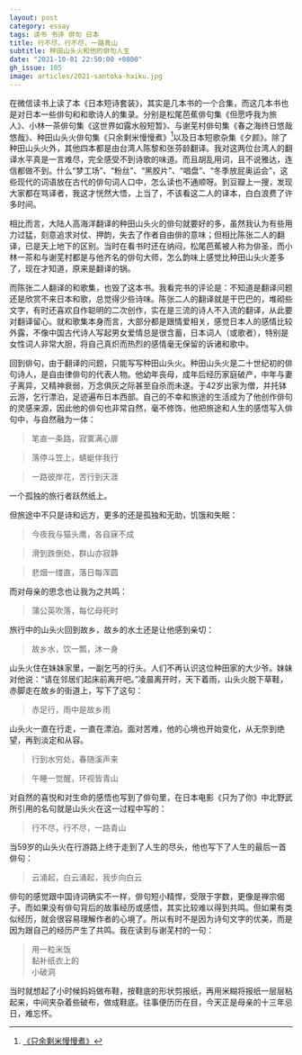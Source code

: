 ```yaml
---
layout: post
category: essay
tags: 读书 书评 俳句 日本
title: 行不尽，行不尽，一路青山
subtitle: 种田山头火和他的俳句人生
date: "2021-10-01 22:50:00 +0800"
gh_issue: 105
image: articles/2021-santoka-haiku.jpg
---
```


在微信读书上读了本《日本短诗套装》，其实是几本书的一个合集，而这几本书也是对日本一些俳句和和歌诗人的集录。分别是松尾芭蕉俳句集《但愿呼我为旅人》、小林一茶俳句集《这世界如露水般短暂》、与谢芜村俳句集《春之海终日悠哉悠哉》、种田山头火俳句集《只余剩米慢慢煮》[^1]以及日本短歌杂集《夕颜》。除了种田山头火外，其他四本都是由台湾人陈黎和张芬龄翻译。我对这两位台湾人的翻译水平真是一言难尽，完全感受不到诗歌的味道。而且胡乱用词，且不说雅达，连信都做不到。什么“梦工场”、“粉丝”、“黑胶片”、“唱盘”、“冬季放屁奥运会”，这些现代的词语放在古代的俳句词人口中，怎么读也不通顺呀。到豆瓣上一搜，发现大家都在骂译者，我这才恍然大悟，上当了，不该看这二人的译本，白白浪费了许多时间。

相比而言，大陆人高海洋翻译的种田山头火的俳句就要好的多，虽然我认为有些用力过猛，刻意追求对仗、押韵，失去了作者自由俳的意味；但相比陈张二人的翻译，已是天上地下的区别。当时在看书时还在纳闷，松尾芭蕉被人称为俳圣，而小林一茶和与谢芜村都是与他齐名的俳句大师，怎么韵味上感觉比种田山头火差多了，现在才知道，原来是翻译的锅。

而陈张二人翻译的和歌集，也毁了这本书。我看完书的评论是：不知道是翻译问题还是欣赏不来日本和歌，总觉得少些诗味。陈张二人的翻译就是干巴巴的，堆砌些文字，有时还喜欢自作聪明的二次创作，实在是三流的诗人不入流的翻译，从此要对翻译留心。就和歌集本身而言，大部分都是跟情爱相关，感觉日本人的感情比较外露，不像中国古代诗人写起男女爱情总是很含蓄，日本词人（或歌者），特别是女性词人非常大胆，将自己真炽而热烈的感情毫无保留的诉诸和歌中。

回到俳句，由于翻译的问题，只能写写种田山头火。种田山头火是二十世纪初的俳句诗人，是自由律俳句的代表人物。他幼年丧母，成年后经历家庭破产，中年与妻子离异，又精神衰弱，万念俱灰之际甚至自杀而未遂。于42岁出家为僧，并托钵云游，乞行漂泊，足迹遍布日本西部。自己的不幸和旅途的生活成为了他创作俳句的灵感来源，因此他的俳句也非常自然，毫不修饰，他把旅途和人生的感悟写入俳句中，与自然融为一体：

> 笔直一条路，寂寞满心扉

> 落停斗笠上，蜻蜓伴我行

> 一路彼岸花，苦行到天涯

一个孤独的旅行者跃然纸上。

但旅途中不只是诗和远方，更多的还是孤独和无助，饥饿和失眠：

> 今夜我与猫头鹰，各自寐不成

> 滑到跌倒处，群山亦寂静

> 悲烟一缕直，落日每浑圆

而对母亲的思念也让我为之共鸣：

> 蒲公英吹落，每忆母死时

旅行中的山头火回到故乡，故乡的水土还是让他感到亲切：

> 故乡水，饮一瓢，沐一身

山头火住在妹妹家里，一副乞丐的行头。人们不再认识这位种田家的大少爷。妹妹对他说：“请在邻居们起床前离开吧。”凌晨离开时，天下着雨，山头火脱下草鞋，赤脚走在故乡的街道上，写下了这句：

> 赤足行，雨中是故乡雨

山头火一直在行走，一直在漂泊。面对苦难，他的心境也开始变化，从无奈到绝望，再到淡定和从容。

> 行到水穷处，春随溪声来

> 午睡一觉醒，环视皆青山

对自然的喜悦和对生命的感悟也写到了俳句里，在日本电影《只为了你》中北野武所引用的名句就是山头火在这一过程中写的：

> 行不尽，行不尽，一路青山

当59岁的山头火在行游路上终于走到了人生的尽头，他也写下了人生的最后一首俳句：

> 云涌起，白云涌起，我步向白云

俳句的感觉跟中国诗词确实不一样，俳句短小精悍，受限于字数，更像是禅宗偈子。而如果没有俳句背后的故事经历或感悟，其实比较难以得到共鸣。但如果有类似经历，就会很容易理解作者的心境了。所以有时不是因为诗句文字的优美，而是因为跟自己的经历产生了共鸣。我在读到与谢芜村的一句：

> 用一粒米饭   
> 黏补纸衣上的   
> 小破洞   

当时就想起了小时候妈妈做布鞋，按鞋底的形状剪报纸，再用米糊将报纸一层层粘起来，中间夹杂着些破布，做成鞋底。往事便历历在目，今天正是母亲的十三年忌日，难忘怀。


[^1]: [《只余剩米慢慢煮》](https://book.douban.com/subject/34884561/)

